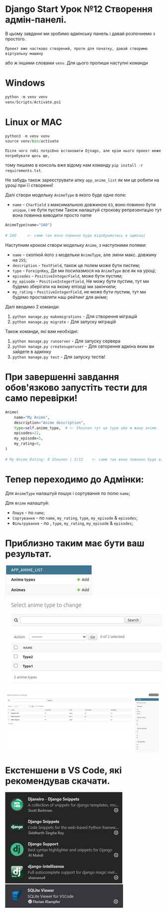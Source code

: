 # Django Start Урок №12 Створення адмін-панелі.


В цьому завданні ми зробимо адмінську панель і давай розпочнемо з простого.

    Проект вже частково створений, проте для початку, давай створимо віртуальну машину
або ж іншими словами `venv`. Для цього пропиши наступні команди

# Windows
```python
python -m venv venv
venv/Scripts/Activate.ps1
```

# Linux or MAC
```python
python3 -m venv venv
source venv/bin/activate
```

    Після чого тобі потрібно встановити Djnago, але крім нього проект може потребувати щось ще,
тому пишемо в консоль вже відому нам команду `pip install -r requirements.txt`.

Не забудь також зареєструвати апку `app_anime_list` як ми це робили на уроці при її створенні!

Далі створи модельку `AnimeType` в якого буде одне поле:
* `name` - `CharField` з максимальною довжиною `63`, воно повинно бути `unique`, і не бути пустим
    Також налаштуй строкову репрезентацію тут вона повинна виводити просто name

```python
AnimeType(name="SAO")

# SAO     <- саме так воно повинно буде відображатись в адмінці
```

Наступним кроком створи модельку `Anime`, з наступними полями:
* `name` - скопіюй його з модельки `AnimeType`, але зміни макс. довжину на `255`;
* `description` - `TextField`, також це полем може бути пистим;
* `type` - `ForeignKey`, Де ми посилаэмося на `AnimeType` все як на уроці;
* `episodes` - `PositiveIntegerField`, може бути пустим;
* `my_episode` - `PositiveIntegerField`, Не можу бути пустим, тут ми будемо зберігати на якому епізоді ми закінчили;
* `my_rating` - `PositiveIntegerField`, не може бути пустим, тут ми будемо проставляти наш рейтинг для аніме;

Далі вводимо 2 команди:
1) `python manage.py makemigrations` - Для створення міграцій
2) `python manage.py migrate` - Для запуску міграцій

Також команди, які вам необхідні:
1) `python manage.py runserver` - Для запуску сервера
2) `python manage.py createsuperuser` - Для свторення адміна яким ви зайдете в адмінку
3) `python manage.py test` - Для запуску тестів!
# При завершенні завдання обов'язково запустіть тести для само перевірки!

```python
Anime(
    name="My Anime",
    description="Anime description",
    type=self.anime_type,  # <- Shounen тут це type або ж жанр аніме
    episodes=12,
    my_episode=5,
    my_rating=8,
)

# My Anime Rating: 8 Shounen | 5/12    <- саме так воно повинно буде відображатись в адмінці
```

# Тепер переходимо до Адмінки:
Для `AnimeType` налаштуй пошук і сортування по полю `name`;

Для `Anime` налаштуй:
* `Пошук` - по `name`;
* `Сортування` - по `name`, `my_rating`, `type`, `my_episode` & `episodes`;
* `Фільтрування` - по , `type`, `my_rating`, `my_episode` & `episodes`;


# Приблизно таким має бути ваш результат.
![Alt text](image.png)
![Alt text](image-1.png)
![Alt text](image-2.png)

# Екстеншени в VS Code, які рекомендував скачати.
![Alt text](image-3.png)
![Alt text](image-4.png)
